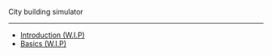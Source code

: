 City building simulator

---

* [Introduction (W.I.P)](docs/Game_Demo/City_Sim/index.md "Intro - City Building Sim Tutorial")
* [Basics (W.I.P)](docs/Game_Demo/City_Sim/Basics.md "Part-1")